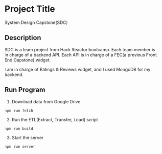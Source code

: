 # Project Title

System Design Capstone(SDC)

## Description

SDC is a team project from Hack Reactor bootcamp. Each team member is in charge of a backend API.
Each API is in charge of a FEC(a previous Front End Capstone) widget. 

I am in charge of Ratings & Reviews widget, and I used MongoDB for my backend.

## Run Program

1. Download data from Google Drive
```
npm run fetch
```
2. Run the ETL(Extract, Transfer, Load) script
```
npm run build
```
3. Start the server
```
npm run server
```
